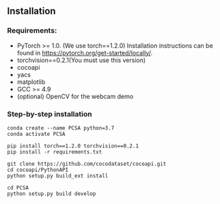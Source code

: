 ## Installation

### Requirements:

- PyTorch >= 1.0. (We use torch==1.2.0) Installation instructions can be found in <https://pytorch.org/get-started/locally/>.
- torchvision==0.2.1(You must use this version)
- cocoapi
- yacs
- matplotlib
- GCC >= 4.9
- (optional) OpenCV for the webcam demo

### Step-by-step installation

```
conda create --name PCSA python=3.7
conda activate PCSA

pip install torch==1.2.0 torchvision==0.2.1
pip install -r requirements.txt

git clone https://github.com/cocodataset/cocoapi.git
cd cocoapi/PythonAPI
python setup.py build_ext install

cd PCSA
python setup.py build develop
```